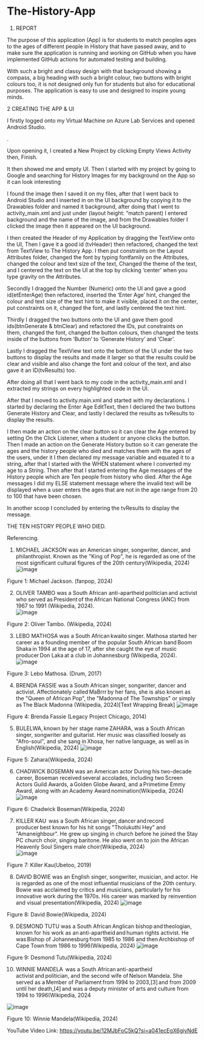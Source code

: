 # The-History-App
1.	REPORT 

The purpose of this application (App) is for students to match peoples ages to the ages of different people in History that have passed away, and to make sure the application is running and working on GitHub when you have implemented GitHub actions for automated testing and building.  

With such a bright and classy design with that background showing a compass, a big heading with such a bright colour, two buttons with bright colours too, it is not designed only fun for students but also for educational purposes. The application is easy to use and designed to inspire young minds. 

 

 

2		CREATING THE APP & UI 

I firstly logged onto my Virtual Machine on Azure Lab Services and opened Android Studio. 

 

. 

 

 

 

 Upon opening it, I created a New Project by clicking Empty Views Activity then, Finish. 

 

It then showed me and empty UI. Then I started with my project by going to Google and searching for History Images for my background on the App so it can look interesting 

 I found the image then I saved it on my files, after that I went back to Android Studio and I inserted in on the UI background by copying it to the Drawables folder and named it background, after doing that I went to activity_main.xml and just under (layout height: “match parent) I entered background and the name of the image, and from the Drawables folder I clicked the image then it appeared on the UI background.  

 

I then created the Header of my Application by dragging the TextView onto the UI, Then I gave it a good id (tvHeader) then refactored, changed the text from TextView to The History App. I then put constraints on the Layout Attributes folder, changed the font by typing fontfamily on the Attributes, changed the colour and text size of the text, Changed the theme of the text, and I centered the text on the UI at the top by clicking ‘center’ when you type gravity on the Attributes. 

 

Secondly I dragged the Number (Numeric) onto the UI and gave a good id(etEnterAge) then refactored, inserted the ‘Enter Age’ hint, changed the colour and text size of the text hint to make it visible, placed it on the center, put constraints on it, changed the font, and lastly centered the text hint. 

 

Thirdly I dragged the two buttons onto the UI and gave them good ids(btnGenerate & btnClear) and refactored the IDs, put constraints on them, changed the font, changed the button colours, then changed the texts inside of the buttons from ‘Button’ to ‘Generate History’ and ‘Clear’. 

 

 

Lastly I dragged the TextView text onto the bottom of the UI under the two buttons to display the results and made it larger so that the results could be clear and visible and also change the font and colour of the text, and also gave it an ID(tvResults) too. 

After doing all that I went back to my code in the activity_main.xml and I extracted my strings on every highlighted code in the UI. 

 

 

 

After that I moved to activity.main.xml and started with my declarations. I started by declaring the Enter Age EditText, then I declared the two buttons Generate History and Clear, and lastly I declared the results as tvResults to display the results. 

I then made an action on the clear button so it can clear the Age entered by setting On the Click Listener, when a student or anyone clicks the button. Then I made an action on the Generate History button so it can generate the ages and the history people who died and matches them with the ages of the users, under it I then declared my message variable and equated it to a string, after that I started with the WHEN statement where I converted my age to a String. Then after that I started entering the Age messages of the History people which are Ten people from history who died. After the Age messages I did my ELSE statement message where the invalid text will be displayed when a user enters the ages that are not in the age range from 20 to 100 that have been chosen. 

In another scoop I concluded by entering the tvResults to display the message. 

 

 

THE TEN HISTORY PEOPLE WHO DIED. 

Referencing. 

1. MICHAEL JACKSON was an American singer, songwriter, dancer, and philanthropist. Known as the "King of Pop", he is regarded as one of the most significant cultural figures of the 20th century(Wikipedia, 2024) 
![image](https://github.com/phillips123456/The-History-App/assets/163407311/db46958b-c882-4a8c-aa41-336796a29372)

Figure 1: Michael Jackson. (fanpop, 2024) 

 

2. OLIVER TAMBO was a South African anti-apartheid politician and activist who served as President of the African National Congress (ANC) from 1967 to 1991 (Wikipedia, 2024).  
![image](https://github.com/phillips123456/The-History-App/assets/163407311/ee66dc17-91c3-4f68-989b-bd7c3ef27408)

Figure 2: Oliver Tambo. (Wikipedia, 2024) 

3. LEBO MATHOSA was a South African kwaito singer. Mathosa started her career as a founding member of the popular South African band Boom Shaka in 1994 at the age of 17, after she caught the eye of music producer Don Laka at a club in Johannesburg (Wikipedia, 2024). 
![image](https://github.com/phillips123456/The-History-App/assets/163407311/f57942db-016f-4599-b9b5-93d6e4be6865)

Figure 3: Lebo Mathosa. (Drum, 2017) 

 

4. BRENDA FASSIE was a South African singer, songwriter, dancer and activist. Affectionately called MaBrrr by her fans, she is also known as the "Queen of African Pop", the "Madonna of The Townships" or simply as The Black Madonna (Wikipedia, 2024)[Text Wrapping Break] 
![image](https://github.com/phillips123456/The-History-App/assets/163407311/73715ec5-4a04-4cf8-bd08-fc50de7bb7a4)

Figure 4: Brenda Fassie (Legacy Project Chicago, 2014) 

 

5. BULELWA, known by her stage name ZAHARA, was a South African singer, songwriter and guitarist. Her music was classified loosely as "Afro-soul", and she sang in Xhosa, her native language, as well as in English(Wikipedia, 2024) 
![image](https://github.com/phillips123456/The-History-App/assets/163407311/a6b2c419-eb72-43cd-bc89-b19d803157c2)

Figure 5: Zahara(Wikipedia, 2024) 

 

6. CHADWICK BOSEMAN was an American actor During his two-decade career, Boseman received several accolades, including two Screen Actors Guild Awards, a Golden Globe Award, and a Primetime Emmy Award, along with an Academy Award nomination(Wikipedia, 2024) 
![image](https://github.com/phillips123456/The-History-App/assets/163407311/638a67b8-b005-4c70-8e1f-a099383448e6)

Figure 6: Chadwick Boseman(Wikipedia, 2024) 

 

7. KILLER KAU  was a South African singer, dancer and record producer best known for his hit songs "Tholukuthi Hey" and "Amaneighbour". He grew up singing in church before he joined the Stay PC church choir, singing baritone. He also went on to join the African Heavenly Soul Singers male choir(Wikipedia, 2024)  
![image](https://github.com/phillips123456/The-History-App/assets/163407311/b5bfba77-e34c-4460-b920-702baf56ca64)

Figure 7: Killer Kau(Ubetoo, 2019) 

 

8. DAVID BOWIE was an English singer, songwriter, musician, and actor. He is regarded as one of the most influential musicians of the 20th century. Bowie was acclaimed by critics and musicians, particularly for his innovative work during the 1970s. His career was marked by reinvention and visual presentation(Wikipedia, 2024) 
![image](https://github.com/phillips123456/The-History-App/assets/163407311/5df3eba2-a8ae-4e25-9ec8-1a82afb9f39b)

 Figure 8: David Bowie(Wikipedia, 2024) 

 

9. DESMOND TUTU was a South African Anglican bishop and theologian, known for his work as an anti-apartheid and human rights activist. He was Bishop of Johannesburg from 1985 to 1986 and then Archbishop of Cape Town from 1986 to 1996(Wikipedia, 2024) 
![image](https://github.com/phillips123456/The-History-App/assets/163407311/60ee598c-271f-43d9-a367-542af65b56a4)

Figure 9: Desmond Tutu(Wikipedia, 2024) 

 

10. WINNIE MANDELA  was a South African anti-apartheid activist and politician, and the second wife of Nelson Mandela. She served as a Member of Parliament from 1994 to 2003,[3] and from 2009 until her death,[4] and was a deputy minister of arts and culture from 1994 to 1996(Wikipedia, 2024
       
![image](https://github.com/phillips123456/The-History-App/assets/163407311/3a9c4c44-ca40-40cc-9091-56d7d9cf85d4)

Figure 10: Winnie Mandela(Wikipedia, 2024) 

YouTube Video Link:
https://youtu.be/12MJbFoC5kQ?si=a041ecEgX6giyNdE

